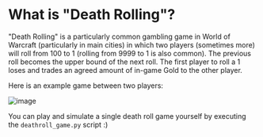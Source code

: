 # What is "Death Rolling"? 
"Death Rolling" is a particularly common gambling game in World of Warcraft (particularly in main cities) in which two players (sometimes more) will roll from 100 to 1 (rolling from 9999 to 1 is also common). The previous roll becomes the upper bound of the next roll. The first player to roll a 1 loses and trades an agreed amount of in-game Gold to the other player.

Here is an example game between two players:

![image](https://user-images.githubusercontent.com/44384500/167774465-5f7c92a8-099c-4831-bd69-106efe06e29f.png)

You can play and simulate a single death roll game yourself by executing the `deathroll_game.py` script :)
